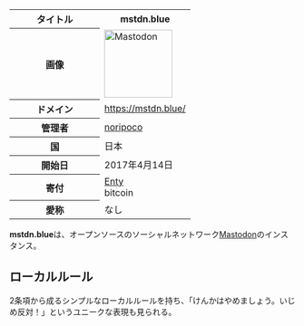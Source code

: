 <div>

<table>
<colgroup>
<col style="width: 50%" />
<col style="width: 50%" />
</colgroup>
<tbody>
<tr class="header">
<th>タイトル</th>
<th>mstdn.blue</th>
</tr>

<tr class="odd">
<th>画像</th>
<td><a href="/%E3%83%95%E3%82%A1%E3%82%A4%E3%83%AB:Mastodon_logo.png" title="Mastodon"><img src="/images/thumb/0/00/Mastodon_logo.png/120px-Mastodon_logo.png" srcset="/images/thumb/0/00/Mastodon_logo.png/180px-Mastodon_logo.png 1.5x, /images/0/00/Mastodon_logo.png 2x" width="120" height="120" alt="Mastodon" /></a></td>
</tr>
<tr class="even">
<th scope="row">ドメイン</th>
<td><a href="https://mstdn.blue/" rel="nofollow">https://mstdn.blue/</a></td>
</tr>
<tr class="odd">
<th scope="row">管理者</th>
<td><a href="https://mstdn.blue/@noripoco" rel="nofollow">noripoco</a></td>
</tr>
<tr class="even">
<th scope="row">国</th>
<td>日本</td>
</tr>
<tr class="odd">
<th scope="row">開始日</th>
<td>2017年4月14日</td>
</tr>
<tr class="even">
<th scope="row">寄付</th>
<td><a href="https://enty.jp/noripoco" rel="nofollow">Enty</a><br />
bitcoin</td>
</tr>
<tr class="odd">
<th scope="row">愛称</th>
<td>なし</td>
</tr>
</tbody>
</table>

**mstdn.blue**は、オープンソースのソーシャルネットワーク[Mastodon](/Mastodon "Mastodon")のインスタンス。

## ローカルルール

2条項から成るシンプルなローカルルールを持ち、「けんかはやめましょう。いじめ反対！」というユニークな表現も見られる。

</div>
